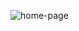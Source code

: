 ![home-page](https://github.com/Amankushwaha2/Login-Register-panel/assets/108605279/a094bc4b-0f35-4c1f-a2de-b25a729bcda7)
